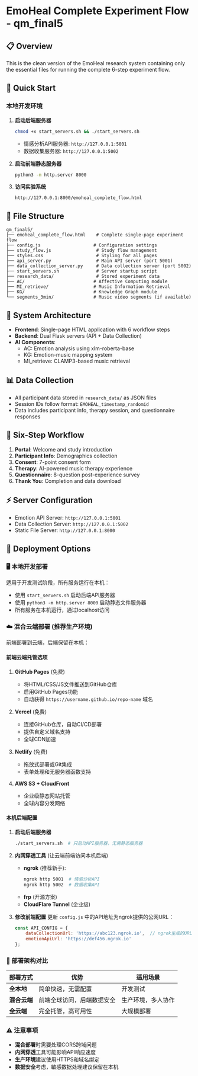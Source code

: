 # EmoHeal Complete Experiment Flow - qm_final5

## 📋 Overview
This is the clean version of the EmoHeal research system containing only the essential files for running the complete 6-step experiment flow.

## 🚀 Quick Start

### 本地开发环境
1. **启动后端服务器**
   ```bash
   chmod +x start_servers.sh && ./start_servers.sh
   ```
   - 情感分析API服务器: `http://127.0.0.1:5001` 
   - 数据收集服务器: `http://127.0.0.1:5002`

2. **启动前端静态服务器**
   ```bash
   python3 -m http.server 8000
   ```

3. **访问实验系统**
   ```
   http://127.0.0.1:8000/emoheal_complete_flow.html
   ```

## 📁 File Structure
```
qm_final5/
├── emoheal_complete_flow.html    # Complete single-page experiment flow
├── config.js                    # Configuration settings
├── study_flow.js                 # Study flow management
├── styles.css                    # Styling for all pages
├── api_server.py                 # Main API server (port 5001)
├── data_collection_server.py     # Data collection server (port 5002)
├── start_servers.sh              # Server startup script
├── research_data/                # Stored experiment data
├── AC/                          # Affective Computing module
├── MI_retrieve/                 # Music Information Retrieval
├── KG/                          # Knowledge Graph module
└── segments_3min/               # Music video segments (if available)
```

## 🔧 System Architecture
- **Frontend**: Single-page HTML application with 6 workflow steps
- **Backend**: Dual Flask servers (API + Data Collection)
- **AI Components**: 
  - AC: Emotion analysis using xlm-roberta-base
  - KG: Emotion-music mapping system
  - MI_retrieve: CLAMP3-based music retrieval

## 📊 Data Collection
- All participant data stored in `research_data/` as JSON files
- Session IDs follow format: `EMOHEAL_timestamp_randomid`
- Data includes participant info, therapy session, and questionnaire responses

## 🎯 Six-Step Workflow
1. **Portal**: Welcome and study introduction
2. **Participant Info**: Demographics collection
3. **Consent**: 7-point consent form
4. **Therapy**: AI-powered music therapy experience
5. **Questionnaire**: 8-question post-experience survey
6. **Thank You**: Completion and data download

## ⚡ Server Configuration
- Emotion API Server: `http://127.0.0.1:5001`
- Data Collection Server: `http://127.0.0.1:5002`
- Static File Server: `http://127.0.0.1:8000`

## 🚀 Deployment Options

### 🖥️ 本地开发部署
适用于开发测试阶段，所有服务运行在本机：
- 使用 `start_servers.sh` 启动后端API服务器
- 使用 `python3 -m http.server 8000` 启动静态文件服务器
- 所有服务在本机运行，通过localhost访问

### ☁️ 混合云端部署 (推荐生产环境)
前端部署到云端，后端保留在本机：

#### 前端云端托管选项
1. **GitHub Pages** (免费)
   - 将HTML/CSS/JS文件推送到GitHub仓库
   - 启用GitHub Pages功能
   - 自动获得 `https://username.github.io/repo-name` 域名

2. **Vercel** (免费)
   - 连接GitHub仓库，自动CI/CD部署
   - 提供自定义域名支持
   - 全球CDN加速

3. **Netlify** (免费)
   - 拖放式部署或Git集成
   - 表单处理和无服务器函数支持

4. **AWS S3 + CloudFront**
   - 企业级静态网站托管
   - 全球内容分发网络

#### 本机后端配置
1. **启动后端服务器**
   ```bash
   ./start_servers.sh  # 只启动API服务器，无需静态服务器
   ```

2. **内网穿透工具** (让云端前端访问本机后端)
   - **ngrok** (推荐新手):
     ```bash
     ngrok http 5001  # 情感分析API
     ngrok http 5002  # 数据收集API
     ```
   - **frp** (开源方案)
   - **CloudFlare Tunnel** (企业级)

3. **修改前端配置**
   更新 `config.js` 中的API地址为ngrok提供的公网URL：
   ```javascript
   const API_CONFIG = {
       dataCollectionUrl: 'https://abc123.ngrok.io',  // ngrok生成的URL
       emotionApiUrl: 'https://def456.ngrok.io'
   };
   ```

### 🔧 部署架构对比

| 部署方式 | 优势 | 适用场景 |
|---------|------|---------|
| **全本地** | 简单快速，无需配置 | 开发测试 |
| **混合云端** | 前端全球访问，后端数据安全 | 生产环境，多人协作 |
| **全云端** | 完全托管，高可用性 | 大规模部署 |

### ⚠️ 注意事项
- **混合部署**时需要处理CORS跨域问题
- **内网穿透**工具可能影响API响应速度
- **生产环境**建议使用HTTPS和域名绑定
- **数据安全**考虑，敏感数据处理建议保留在本机